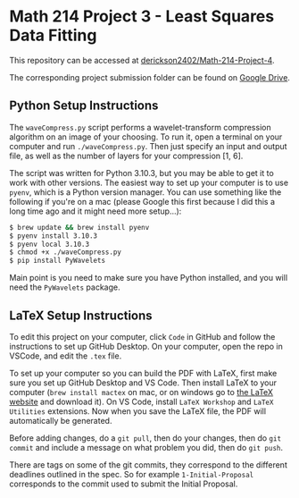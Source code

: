 # Math 214 Project 3 - Least Squares Data Fitting

This repository can be accessed at [derickson2402/Math-214-Project-4](https://github.com/derickson2402/Math-214-Project-4).

The corresponding project submission folder can be found on [Google Drive](https://drive.google.com/drive/folders/101TKrL5bowXI4936esbKiX3jzUG4AdG8?usp=sharing).

## Python Setup Instructions

The ```waveCompress.py``` script performs a wavelet-transform compression algorithm on an image of your choosing. To run it, open a terminal on your computer and run ```./waveCompress.py```. Then just specify an input and output file, as well as the number of layers for your compression [1, 6].

The script was written for Python 3.10.3, but you may be able to get it to work with other versions. The easiest way to set up your computer is to use ```pyenv```, which is a Python version manager. You can use something like the following if you're on a mac (please Google this first because I did this a long time ago and it might need more setup...):

```bash
$ brew update && brew install pyenv
$ pyenv install 3.10.3
$ pyenv local 3.10.3
$ chmod +x ./waveCompress.py
$ pip install PyWavelets
```

Main point is you need to make sure you have Python installed, and you will need the ```PyWavelets``` package.

## LaTeX Setup Instructions

To edit this project on your computer, click ```Code``` in GitHub and follow the instructions to set up GitHub Desktop. On your computer, open the repo in VSCode, and edit the ```.tex``` file.

To set up your computer so you can build the PDF with LaTeX, first make sure you set up GitHub Desktop and VS Code. Then install LaTeX to your computer (```brew install mactex``` on mac, or on windows go to [the LaTeX website](https://www.latex-project.org/get/) and download it). On VS Code, install ```LaTeX Workshop``` and ```LaTeX Utilities``` extensions. Now when you save the LaTeX file, the PDF will automatically be generated.

Before adding changes, do a ```git pull```, then do your changes, then do ```git commit``` and include a message on what problem you did, then do ```git push```.

There are tags on some of the git commits, they correspond to the different deadlines outlined in the spec. So for example ```1-Initial-Proposal``` corresponds to the commit used to submit the Initial Proposal.
